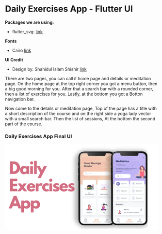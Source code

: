 # Daily Exercises App - Flutter UI



**Packages we are using:**

- flutter_svg: [link](https://pub.dev/packages/flutter_svg)

**Fonts**

- Cairo [link](https://fonts.google.com/specimen/Cairo)

**UI Credit**

- Design by: Shahidul Islam Shishir [link](https://www.uplabs.com/posts/daily-exercises-app-freebie)

There are two pages, you can call it home page and details or meditation page. On the home page at the top right corner you got a menu button, then a big good morning for you. After that a search bar with a rounded corner, then a list of exercises for you. Lastly, at the bottom you got a Botton navigation bar.

Now come to the details or meditation page, Top of the page has a title with a short description of the course and on the right side a yoga lady vector with a small search bar. Then the list of sessions, At the bottom the second part of the course.


### Daily Exercises App Final UI

![App UI](/ui.png)
